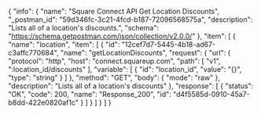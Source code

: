 {
  "info": {
    "name": "Square Connect API Get Location Discounts",
    "_postman_id": "59d346fc-3c21-4fcd-b187-72096568575a",
    "description": "Lists all of a location's discounts.",
    "schema": "https://schema.getpostman.com/json/collection/v2.0.0/"
  },
  "item": [
    {
      "name": "location",
      "item": [
        {
          "id": "12cef7d7-5445-4b18-ad67-c3affc770684",
          "name": "getLocationDiscounts",
          "request": {
            "url": {
              "protocol": "http",
              "host": "connect.squareup.com",
              "path": [
                "v1",
                ":location_id/discounts"
              ],
              "variable": [
                {
                  "id": "location_id",
                  "value": "{}",
                  "type": "string"
                }
              ]
            },
            "method": "GET",
            "body": {
              "mode": "raw"
            },
            "description": "Lists all of a location's discounts"
          },
          "response": [
            {
              "status": "OK",
              "code": 200,
              "name": "Response_200",
              "id": "d4f5585d-0910-45a7-b8dd-422e0820af1c"
            }
          ]
        }
      ]
    }
  ]
}